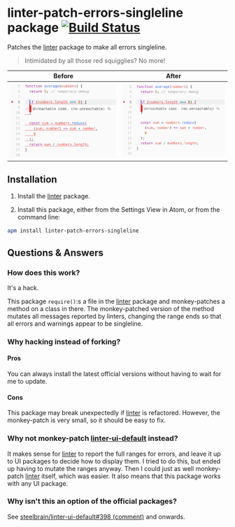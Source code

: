 # linter-patch-errors-singleline package [![Build Status][travis-badge]][travis]

Patches the [linter] package to make all errors singleline.

> Intimidated by all those red squigglies? No more!

| Before | After |
|--------|-------|
|![Several lines of unreachable code are highlighted in red.][image-before]|![Only the first line of unreachable code is highlighted in red.][image-after]|

## Installation

1. Install the [linter] package.

2. Install this package, either from the Settings View in Atom, or from the command line:

```bash
apm install linter-patch-errors-singleline
```

## Questions & Answers

### How does this work?

It's a hack.

This package `require()`:s a file in the [linter] package and monkey-patches a method on a class in there. The monkey-patched version of the method mutates all messages reported by linters, changing the range ends so that all errors and warnings appear to be singleline.

### Why hacking instead of forking?

#### Pros

You can always install the latest official versions without having to wait for me to update.

#### Cons

This package may break unexpectedly if [linter] is refactored. However, the monkey-patch is very small, so it should be easy to fix.

### Why not monkey-patch [linter-ui-default] instead?

It makes sense for [linter] to report the full ranges for errors, and leave it up to UI packages to decide how to display them. I tried to do this, but ended up having to mutate the ranges anyway. Then I could just as well monkey-patch [linter] itself, which was easier. It also means that this package works with any UI package.

### Why isn't this an option of the official packages?

See [steelbrain/linter-ui-default#398 (comment)][linter-ui-default-issue] and onwards.

[image-after]: images/after.png
[image-before]: images/before.png
[linter-ui-default-issue]: https://github.com/steelbrain/linter-ui-default/issues/398#issuecomment-331632791
[linter-ui-default]: https://github.com/steelbrain/linter-ui-default
[linter]: https://github.com/steelbrain/linter
[travis-badge]: https://travis-ci.org/lydell/linter-patch-errors-singleline.svg?branch=master
[travis]: https://travis-ci.org/lydell/linter-patch-errors-singleline

